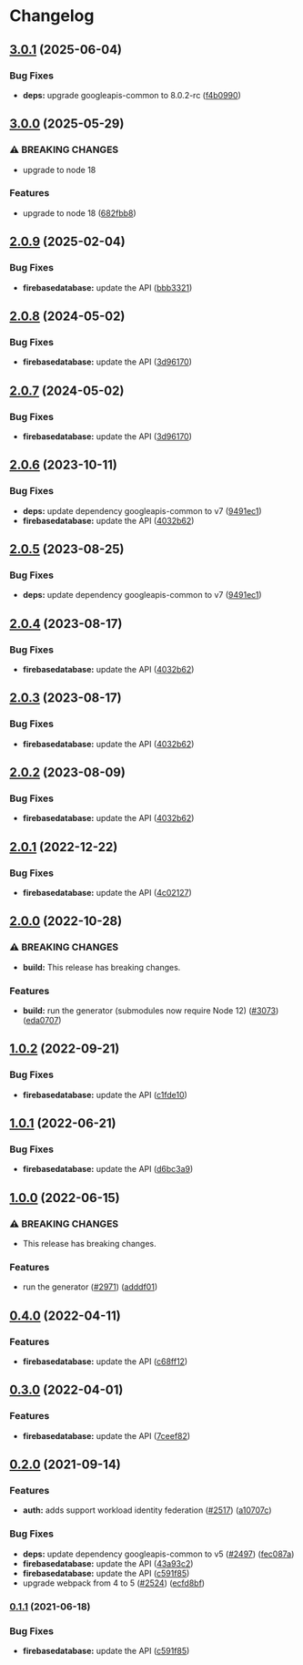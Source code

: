 # Changelog

## [3.0.1](https://github.com/googleapis/google-api-nodejs-client/compare/firebasedatabase-v3.0.0...firebasedatabase-v3.0.1) (2025-06-04)


### Bug Fixes

* **deps:** upgrade googleapis-common to 8.0.2-rc ([f4b0990](https://github.com/googleapis/google-api-nodejs-client/commit/f4b099071040cfbcfe4a2e7d487d45ee93b369e0))

## [3.0.0](https://github.com/googleapis/google-api-nodejs-client/compare/firebasedatabase-v2.0.9...firebasedatabase-v3.0.0) (2025-05-29)


### ⚠ BREAKING CHANGES

* upgrade to node 18

### Features

* upgrade to node 18 ([682fbb8](https://github.com/googleapis/google-api-nodejs-client/commit/682fbb869189ae92b3e9a194d37d0548af0c1f92))

## [2.0.9](https://github.com/googleapis/google-api-nodejs-client/compare/firebasedatabase-v2.0.8...firebasedatabase-v2.0.9) (2025-02-04)


### Bug Fixes

* **firebasedatabase:** update the API ([bbb3321](https://github.com/googleapis/google-api-nodejs-client/commit/bbb33218ed02f046e01ece44964223409e1df510))

## [2.0.8](https://github.com/googleapis/google-api-nodejs-client/compare/firebasedatabase-v2.0.7...firebasedatabase-v2.0.8) (2024-05-02)


### Bug Fixes

* **firebasedatabase:** update the API ([3d96170](https://github.com/googleapis/google-api-nodejs-client/commit/3d96170cc795827c84a53e0c3d0de526a12b9d95))

## [2.0.7](https://github.com/googleapis/google-api-nodejs-client/compare/firebasedatabase-v2.0.6...firebasedatabase-v2.0.7) (2024-05-02)


### Bug Fixes

* **firebasedatabase:** update the API ([3d96170](https://github.com/googleapis/google-api-nodejs-client/commit/3d96170cc795827c84a53e0c3d0de526a12b9d95))

## [2.0.6](https://github.com/googleapis/google-api-nodejs-client/compare/firebasedatabase-v2.0.5...firebasedatabase-v2.0.6) (2023-10-11)


### Bug Fixes

* **deps:** update dependency googleapis-common to v7 ([9491ec1](https://github.com/googleapis/google-api-nodejs-client/commit/9491ec1cdc3c413e7d73edcfcd59cf5c28a7c855))
* **firebasedatabase:** update the API ([4032b62](https://github.com/googleapis/google-api-nodejs-client/commit/4032b62921982a7577ccd49615625c3c7de0d3e2))

## [2.0.5](https://github.com/googleapis/google-api-nodejs-client/compare/firebasedatabase-v2.0.4...firebasedatabase-v2.0.5) (2023-08-25)


### Bug Fixes

* **deps:** update dependency googleapis-common to v7 ([9491ec1](https://github.com/googleapis/google-api-nodejs-client/commit/9491ec1cdc3c413e7d73edcfcd59cf5c28a7c855))

## [2.0.4](https://github.com/googleapis/google-api-nodejs-client/compare/firebasedatabase-v2.0.3...firebasedatabase-v2.0.4) (2023-08-17)


### Bug Fixes

* **firebasedatabase:** update the API ([4032b62](https://github.com/googleapis/google-api-nodejs-client/commit/4032b62921982a7577ccd49615625c3c7de0d3e2))

## [2.0.3](https://github.com/googleapis/google-api-nodejs-client/compare/firebasedatabase-v2.0.2...firebasedatabase-v2.0.3) (2023-08-17)


### Bug Fixes

* **firebasedatabase:** update the API ([4032b62](https://github.com/googleapis/google-api-nodejs-client/commit/4032b62921982a7577ccd49615625c3c7de0d3e2))

## [2.0.2](https://github.com/googleapis/google-api-nodejs-client/compare/firebasedatabase-v2.0.1...firebasedatabase-v2.0.2) (2023-08-09)


### Bug Fixes

* **firebasedatabase:** update the API ([4032b62](https://github.com/googleapis/google-api-nodejs-client/commit/4032b62921982a7577ccd49615625c3c7de0d3e2))

## [2.0.1](https://github.com/googleapis/google-api-nodejs-client/compare/firebasedatabase-v2.0.0...firebasedatabase-v2.0.1) (2022-12-22)


### Bug Fixes

* **firebasedatabase:** update the API ([4c02127](https://github.com/googleapis/google-api-nodejs-client/commit/4c02127fb33a1f1cd6b700c56670c09bf2e4514f))

## [2.0.0](https://github.com/googleapis/google-api-nodejs-client/compare/firebasedatabase-v1.0.2...firebasedatabase-v2.0.0) (2022-10-28)


### ⚠ BREAKING CHANGES

* **build:** This release has breaking changes.

### Features

* **build:** run the generator (submodules now require Node 12) ([#3073](https://github.com/googleapis/google-api-nodejs-client/issues/3073)) ([eda0707](https://github.com/googleapis/google-api-nodejs-client/commit/eda07079dadab46a80b6f9ede618f4f43030169e))

## [1.0.2](https://github.com/googleapis/google-api-nodejs-client/compare/firebasedatabase-v1.0.1...firebasedatabase-v1.0.2) (2022-09-21)


### Bug Fixes

* **firebasedatabase:** update the API ([c1fde10](https://github.com/googleapis/google-api-nodejs-client/commit/c1fde10ddefe61ddf21158deecae225ba35f0aa5))

## [1.0.1](https://github.com/googleapis/google-api-nodejs-client/compare/firebasedatabase-v1.0.0...firebasedatabase-v1.0.1) (2022-06-21)


### Bug Fixes

* **firebasedatabase:** update the API ([d6bc3a9](https://github.com/googleapis/google-api-nodejs-client/commit/d6bc3a92e5b1060c88e5a36c2cb2eed13270669d))

## [1.0.0](https://github.com/googleapis/google-api-nodejs-client/compare/firebasedatabase-v0.4.0...firebasedatabase-v1.0.0) (2022-06-15)


### ⚠ BREAKING CHANGES

* This release has breaking changes.

### Features

* run the generator ([#2971](https://github.com/googleapis/google-api-nodejs-client/issues/2971)) ([adddf01](https://github.com/googleapis/google-api-nodejs-client/commit/adddf018e7cb73adab7341053dd80d72c5a6248d))

## [0.4.0](https://github.com/googleapis/google-api-nodejs-client/compare/firebasedatabase-v0.3.0...firebasedatabase-v0.4.0) (2022-04-11)


### Features

* **firebasedatabase:** update the API ([c68ff12](https://github.com/googleapis/google-api-nodejs-client/commit/c68ff12d3b660b80f0795d1f3dd29793b62d59f3))

## [0.3.0](https://github.com/googleapis/google-api-nodejs-client/compare/firebasedatabase-v0.2.0...firebasedatabase-v0.3.0) (2022-04-01)


### Features

* **firebasedatabase:** update the API ([7ceef82](https://github.com/googleapis/google-api-nodejs-client/commit/7ceef82e4e19848ca7f8a461cbe60384ccaec2a8))

## [0.2.0](https://www.github.com/googleapis/google-api-nodejs-client/compare/firebasedatabase-v0.1.1...firebasedatabase-v0.2.0) (2021-09-14)


### Features

* **auth:** adds support workload identity federation ([#2517](https://www.github.com/googleapis/google-api-nodejs-client/issues/2517)) ([a10707c](https://www.github.com/googleapis/google-api-nodejs-client/commit/a10707c477759e7c9ef6360a2fe800856fb600c1))


### Bug Fixes

* **deps:** update dependency googleapis-common to v5 ([#2497](https://www.github.com/googleapis/google-api-nodejs-client/issues/2497)) ([fec087a](https://www.github.com/googleapis/google-api-nodejs-client/commit/fec087abcf3d994dd41c3ffa0a0c12b1f9f09dae))
* **firebasedatabase:** update the API ([43a93c2](https://www.github.com/googleapis/google-api-nodejs-client/commit/43a93c28da0f15d5b978cc063df374f787a6e732))
* **firebasedatabase:** update the API ([c591f85](https://www.github.com/googleapis/google-api-nodejs-client/commit/c591f85d590c26e2a03576a7066d92bff2cf2696))
* upgrade webpack from 4 to 5  ([#2524](https://www.github.com/googleapis/google-api-nodejs-client/issues/2524)) ([ecfd8bf](https://www.github.com/googleapis/google-api-nodejs-client/commit/ecfd8bfcd06e1beabff7ec9a8c4000222379eb8d))

### [0.1.1](https://www.github.com/googleapis/google-api-nodejs-client/compare/firebasedatabase-v0.1.0...firebasedatabase-v0.1.1) (2021-06-18)


### Bug Fixes

* **firebasedatabase:** update the API ([c591f85](https://www.github.com/googleapis/google-api-nodejs-client/commit/c591f85d590c26e2a03576a7066d92bff2cf2696))
